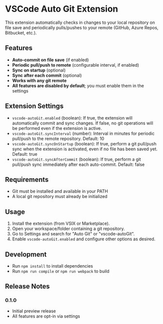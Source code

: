 # VSCode Auto Git Extension

This extension automatically checks in changes to your local repository on file save and periodically pulls/pushes to your remote (GitHub, Azure Repos, Bitbucket, etc.).

## Features
- **Auto-commit on file save** (if enabled)
- **Periodic pull/push to remote** (configurable interval, if enabled)
- **Sync on startup** (optional)
- **Sync after each commit** (optional)
- **Works with any git remote**
- **All features are disabled by default**; you must enable them in the settings

## Extension Settings
- `vscode-autoGit.enabled` (boolean): If true, the extension will automatically commit and sync changes. If false, no git operations will be performed even if the extension is active.
- `vscode-autoGit.syncInterval` (number): Interval in minutes for periodic pull/push to the remote repository. Default: 10
- `vscode-autoGit.syncOnStartup` (boolean): If true, perform a git pull/push sync when the extension is activated, even if no file has been saved yet. Default: true
- `vscode-autoGit.syncAfterCommit` (boolean): If true, perform a git pull/push sync immediately after each auto-commit. Default: false

## Requirements
- Git must be installed and available in your PATH
- A local git repository must already be initialized

## Usage
1. Install the extension (from VSIX or Marketplace).
2. Open your workspace/folder containing a git repository.
3. Go to Settings and search for "Auto Git" or "vscode-autoGit".
4. Enable `vscode-autoGit.enabled` and configure other options as desired.

## Development
- Run `npm install` to install dependencies
- Run `npm run compile` or `npm run webpack` to build

## Release Notes

### 0.1.0
- Initial preview release
- All features are opt-in via settings
